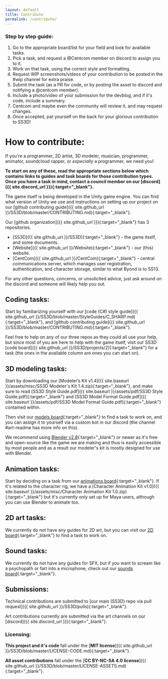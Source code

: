 ```yaml
---
layout: default
title: Contribute
permalink: /contribute/
---
```


### Step by step guide:

1. Go to the appropriate board/list for your field and look for available tasks.
2. Pick a task, and request a @Centcom member on discord to assign you to it.
3. Work on that task, using the correct style and formatting.
4. Request WIP screenshots/videos of your contribution to be posted in the #wip channel for extra praise.
5. Submit the task (as a PR for code, or by posting the asset to discord and notifying a @centcom member).
6. Include a photo/video of your submission for the devblog, and if it's code, include a summary.
7. Centcom and maybe even the community will review it, and may request changes.
8. Once accepted, pat yourself on the back for your glorious contribution to SS3D!

# How to contribute:

If you're a programmer, 2D artist, 3D modeler, musician, programmer, animator, soundcloud rapper, or *especially* a programmer, we need you!

**To start on any of these, read the appropriate sections below which contains links to guides and task boards for those contribution types. Once you have a task in mind, contact a council member on our [discord]({{ site.discord_url }}){:target="_blank"}.**

The game itself is being developed in the Unity game engine. You can find what version of Unity we use and instructions on setting up our project on our [github contributing guide]({{ site.github_url }}/SS3D/blob/master/CONTRIBUTING.md){:target="_blank"}.

Our [github organization]({{ site.github_url }}){:target="_blank"} has 3 repositories.
- [SS3D]({{ site.github_url }}/SS3D){:target="_blank"} - the game itself, and some documents.
- [Website]({{ site.github_url }}/Website){:target="_blank"} - our (this) website.
- [CentCom]({{ site.github_url }}/CentCom){:target="_blank"} - central communications server, which manages user registration, authentication, and character storage, similar to what Byond is to SS13.

For any other questions, concerns, or unsolicited advice, just ask around on the discord and someone will likely help you out.

## Coding tasks:

Start by familiarizing yourself with our [code (C#) style guide]({{ site.github_url }}/SS3D/blob/master/StyleGuides/C_SHARP.md){:target="_blank"}, and [github contributing guide]({{ site.github_url }}/SS3D/blob/master/CONTRIBUTING.md){:target="_blank"}.

Feel free to help on any of our three repos as they could all use your help, but since most of you are here to help with the game itself, visit our SS3D [code board]({{ site.github_url }}/SS3D/projects/2){:target="_blank"} for a task (the ones in the available column are ones you can start on).

## 3D modeling tasks:

Start by downloading our [Modeler’s Kit v1.4]({{ site.baseurl }}/assets/misc/SS3D Modeler's Kit 1.4.zip){:target="_blank"}, and make sure to read [SS3D Style Guide.pdf]({{ site.baseurl }}/assets/pdf/SS3D Style Guide.pdf){:target="_blank"} and [SS3D Model Format Guide.pdf]({{ site.baseurl }}/assets/pdf/SS3D Model Format Guide.pdf){:target="_blank"} contained within.

Then visit our [models board](https://trello.com/b/ZVcDitv0/ss3d-model-list){:target="_blank"} to find a task to work on, and you can assign it to yourself via a custom bot in our discord (the channel #art-readme has more info on this).

We recommend using [Blender v2.8](https://www.blender.org/download/releases/){:target="_blank"} or newer as it's free and open-source like the game we are making and thus is easily accessible by most people and as a result our modeler's kit is mostly designed for use with Blender.

## Animation tasks:

Start by deciding on a task from our [animations board](https://trello.com/b/xZ5bhNWw/ss3d-animations){:target="_blank"}. If it's related to the character rig, we have a [Character Animation Kit v1.0]({{ site.baseurl }}/assets/misc/Character Animation Kit 1.0.zip){:target="_blank"} but it's currently only set up for Maya users, although you can use Blender to animate too.

## 2D art tasks:

We currently do not have any guides for 2D art, but you can visit our [2D board](https://trello.com/b/XVZ95Hjq/ss3d-2d){:target="_blank"} to find a task to work on.

## Sound tasks:

We currently do not have any guides for SFX, but if you want to scream like a psychopath or fart into a microphone, check out our [sounds board](https://trello.com/b/k6pWgJE0/ss3d-sound-design){:target="_blank"}.

## Submissions:

Technical contributions are submitted to [our main (SS3D) repo via pull request]({{ site.github_url }}/SS3D/pulls){:target="_blank"}.

Art contributions currently are submitted via the art channels on our [discord]({{ site.discord_url }}){:target="_blank"}.

### Licensing:

**This project and it's code** fall under the [**MIT license**]({{ site.github_url }}/SS3D/blob/master/LICENSE-CODE.md){:target="_blank"}.

**All asset contributions** fall under the [**CC BY-NC-SA 4.0 license**]({{ site.github_url }}/SS3D/blob/master/LICENSE-ASSETS.md){:target="_blank"}.
